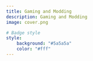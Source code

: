 ```yaml
---
title: Gaming and Modding
description: Gaming and Modding
image: cover.png

# Badge style
style:
    background: "#5a5a5a"
    color: "#fff"
---
```


